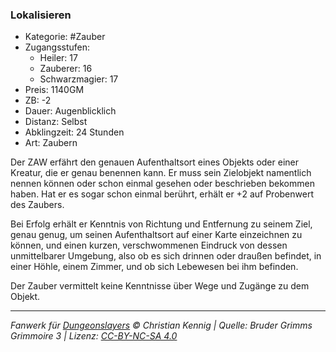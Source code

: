 ### Lokalisieren

- Kategorie: #Zauber
- Zugangsstufen:
  - Heiler: 17
  - Zauberer: 16
  - Schwarzmagier: 17
- Preis: 1140GM
- ZB: -2
- Dauer: Augenblicklich
- Distanz: Selbst
- Abklingzeit: 24 Stunden
- Art: Zaubern



Der ZAW erfährt den genauen Aufenthaltsort eines Objekts oder einer Kreatur, die er genau benennen kann. Er muss sein Zielobjekt namentlich nennen können oder schon einmal gesehen oder beschrieben bekommen haben. Hat er es sogar schon einmal berührt, erhält er +2 auf Probenwert des Zaubers.

Bei Erfolg erhält er Kenntnis von Richtung und Entfernung zu seinem Ziel, genau genug, um seinen Aufenthaltsort auf einer Karte einzeichnen zu können, und einen kurzen, verschwommenen Eindruck von dessen unmittelbarer Umgebung, also ob es sich drinnen oder draußen befindet, in einer Höhle, einem Zimmer, und ob sich Lebewesen bei ihm befinden.

Der Zauber vermittelt keine Kenntnisse über Wege und Zugänge zu dem Objekt.

---

_Fanwerk für [Dungeonslayers](https://www.dungeonslayers.net/) © Christian Kennig | Quelle: Bruder Grimms Grimmoire 3 | Lizenz: [CC-BY-NC-SA 4.0](https://creativecommons.org/licenses/by-nc-sa/4.0/deed.de)_
